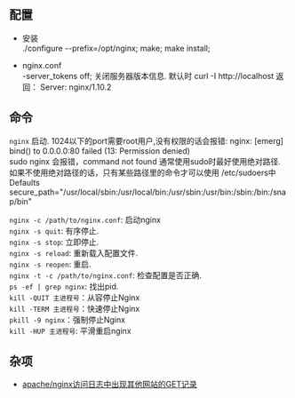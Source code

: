 ## 配置 ##
  * 安装  
  ./configure --prefix=/opt/nginx; make; make install;

  * nginx.conf  
 -server_tokens off;  关闭服务器版本信息.  默认时 curl -I http://localhost 返回： Server: nginx/1.10.2  

## 命令 ##
  `nginx`  启动.  1024以下的port需要root用户,没有权限的话会报错: nginx: [emerg] bind() to 0.0.0.0:80 failed (13: Permission denied)  
  sudo nginx 会报错，command not found 通常使用sudo时最好使用绝对路径. 如果不使用绝对路径的话，只有某些路径里的命令才可以使用
  /etc/sudoers中  Defaults secure_path="/usr/local/sbin:/usr/local/bin:/usr/sbin:/usr/bin:/sbin:/bin:/snap/bin"  
  
  `nginx -c /path/to/nginx.conf`: 启动nginx  
  `nginx -s quit`: 有序停止.  
  `nginx -s stop`: 立即停止.  
  `nginx -s reload`: 重新载入配置文件.  
  `nginx -s reopen`: 重启.  
  `nginx -t -c /path/to/nginx.conf`: 检查配置是否正确.  
  `ps -ef | grep nginx`: 找出pid.  
  `kill -QUIT 主进程号`：从容停止Nginx  
  `kill -TERM 主进程号`：快速停止Nginx  
  `pkill -9 nginx`：强制停止Nginx  
  `kill -HUP 主进程号`: 平滑重启nginx   

## 杂项 ##
  * [apache/nginx访问日志中出现其他网站的GET记录](http://eyehere.net/2015/foreign-sites-in-log-with-200-code/)  
